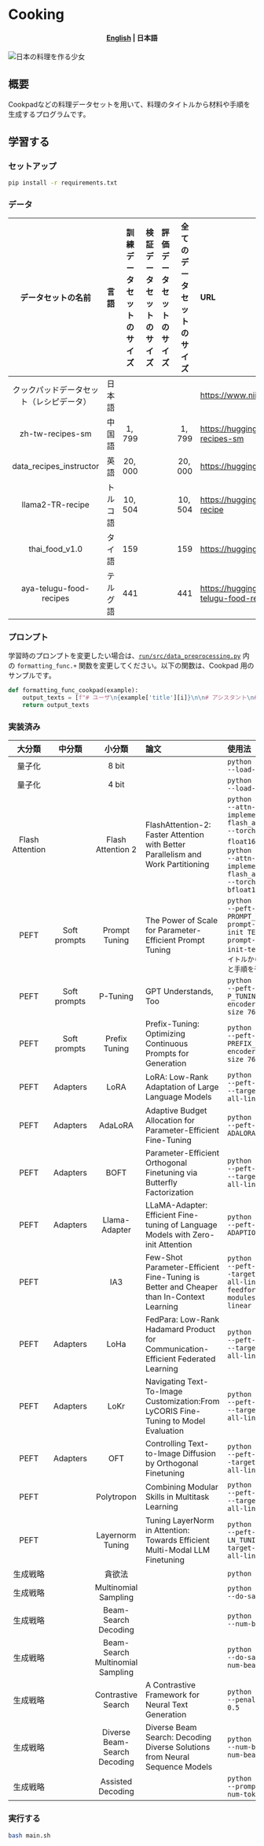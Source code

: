 # Cooking

<h4 align="center">
    <p>
        <a href='https://github.com/Natu-ja/cook/blob/main/README.md'>English</a> | 
        <b>日本語</b>
    </p>
</h4>

![日本の料理を作る少女](image.webp)

## 概要

Cookpadなどの料理データセットを用いて、料理のタイトルから材料や手順を生成するプログラムです。

## 学習する

### セットアップ

```bash
pip install -r requirements.txt
```

### データ

| データセットの名前 | 言語 | 訓練データセットのサイズ | 検証データセットのサイズ | 評価データセットのサイズ | 全てのデータセットのサイズ | URL |
| :--: | :--: | :--: | :--: | :--: | :--: | :-- |
| クックパッドデータセット（レシピデータ） | 日本語 ||||| https://www.nii.ac.jp/dsc/idr/cookpad/ |
| zh-tw-recipes-sm | 中国語 | $1,799$ ||| $1,799$ | https://huggingface.co/datasets/AWeirdDev/zh-tw-recipes-sm |
| data_recipes_instructor | 英語 | $20,000$ ||| $20,000$ | https://huggingface.co/datasets/Erik/data_recipes_instructor |
| llama2-TR-recipe | トルコ語 | $10,504$ ||| $10,504$ | https://huggingface.co/datasets/mertbozkurt/llama2-TR-recipe |
| thai_food_v1.0 | タイ語 | $159$ ||| $159$ | https://huggingface.co/datasets/pythainlp/thai_food_v1.0 |
| aya-telugu-food-recipes | テルグ語 | $441$ ||| $441$ | https://huggingface.co/datasets/SuryaKrishna02/aya-telugu-food-recipes |

### プロンプト

学習時のプロンプトを変更したい場合は、[`run/src/data_preprocessing.py`](https://github.com/Natu-ja/cook/blob/main/run/src/data_preprocessing.py) 内の `formatting_func.+` 関数を変更してください。以下の関数は、Cookpad 用のサンプルです。

```python
def formatting_func_cookpad(example):
    output_texts = [f"# ユーザ\n{example['title'][i]}\n\n# アシスタント\n## 食材\n{example['name'][i]}\n## 作り方\n{example['position'][i]}" for i in range(len(example))]
    return output_texts
```

### 実装済み

| 大分類 | 中分類 | 小分類 | 論文 | 使用法 |
| :--: | :--: | :--: | :-- | :-- |
| 量子化 || 8 bit || `python cookpad.py --load-in-8bit` |
| 量子化 || 4 bit || `python cookpad.py --load-in-4bit` |
| Flash Attention || Flash Attention 2 | FlashAttention-2: Faster Attention with Better Parallelism and Work Partitioning | `python cookpad.py --attn-implementation flash_attention_2 --torch-dtype float16` または `python cookpad.py --attn-implementation flash_attention_2 --torch-dtype bfloat16` |
| PEFT | Soft prompts | Prompt Tuning | The Power of Scale for Parameter-Efficient Prompt Tuning | `python cookpad.py --peft-type PROMPT_TUNING --prompt-tuning-init TEXT --prompt-tuning-init-text 料理のタイトルから料理の材料と手順を予測する。` |
| PEFT | Soft prompts | P-Tuning | GPT Understands, Too | `python cookpad.py --peft-type P_TUNING --encoder-hidden-size 768` |
| PEFT | Soft prompts | Prefix Tuning | Prefix-Tuning: Optimizing Continuous Prompts for Generation | `python cookpad.py --peft-type PREFIX_TUNING --encoder-hidden-size 768` |
| PEFT | Adapters | LoRA | LoRA: Low-Rank Adaptation of Large Language Models | `python cookpad.py --peft-type LORA --target-modules all-linear` |
| PEFT | Adapters | AdaLoRA | Adaptive Budget Allocation for Parameter-Efficient Fine-Tuning | `python cookpad.py --peft-type ADALORA` |
| PEFT | Adapters | BOFT | Parameter-Efficient Orthogonal Finetuning via Butterfly Factorization | `python cookpad.py --peft-type BOFT --target-modules all-linear` |
| PEFT | Adapters | Llama-Adapter | LLaMA-Adapter: Efficient Fine-tuning of Language Models with Zero-init Attention | `python cookpad.py --peft-type ADAPTION_PROMPT` |
| PEFT || IA3 | Few-Shot Parameter-Efficient Fine-Tuning is Better and Cheaper than In-Context Learning | `python cookpad.py --peft-type IA3 --target-modules all-linear --feedforward-modules all-linear` |
| PEFT | Adapters | LoHa | FedPara: Low-Rank Hadamard Product for Communication-Efficient Federated Learning | `python cookpad.py --peft-type LOHA --target-modules all-linear` |
| PEFT | Adapters | LoKr | Navigating Text-To-Image Customization:From LyCORIS Fine-Tuning to Model Evaluation | `python cookpad.py --peft-type LOKR --target-modules all-linear` |
| PEFT | Adapters | OFT | Controlling Text-to-Image Diffusion by Orthogonal Finetuning | `python cookpad.py --peft-type OFT --target-modules all-linear` |
| PEFT || Polytropon | Combining Modular Skills in Multitask Learning| `python cookpad.py --peft-type POLY --target-modules all-linear` |
| PEFT || Layernorm Tuning | Tuning LayerNorm in Attention: Towards Efficient Multi-Modal LLM Finetuning | `python cookpad.py --peft-type LN_TUNING --target-modules all-linear` |
| 生成戦略 || 貪欲法 || `python cookpad.py` |
| 生成戦略 || Multinomial Sampling || `python cookpad.py --do-sample` |
| 生成戦略 || Beam-Search Decoding || `python cookpad.py --num-beams 2` |
| 生成戦略 || Beam-Search Multinomial Sampling || `python cookpad.py --do-sample --num-beams 2` |
| 生成戦略 || Contrastive Search | A Contrastive Framework for Neural Text Generation | `python cookpad.py --penalty-alpha 0.5` |
| 生成戦略 || Diverse Beam-Search Decoding | Diverse Beam Search: Decoding Diverse Solutions from Neural Sequence Models | `python cookpad.py --num-beams 2 --num-beam-groups 2` |
| 生成戦略 || Assisted Decoding || `python cookpad.py --prompt-lookup-num-tokens 2` |

### 実行する

```bash
bash main.sh
```